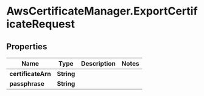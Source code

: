 # AwsCertificateManager.ExportCertificateRequest

## Properties

Name | Type | Description | Notes
------------ | ------------- | ------------- | -------------
**certificateArn** | **String** |  | 
**passphrase** | **String** |  | 


